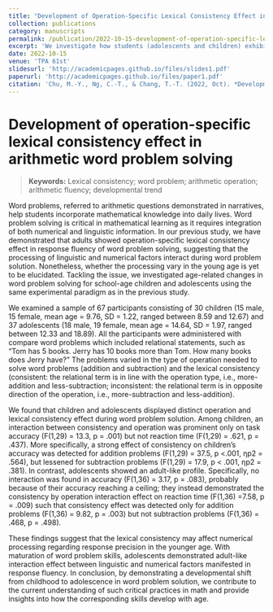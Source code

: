 ```yaml
---
title: "Development of Operation-Specific Lexical Consistency Effect in Arithmetic Word Problem Solving"
collection: publications
category: manuscripts
permalink: /publication/2022-10-15-development-of-operation-specific-lexical-consistency-effect-in-arithmetic-word-problem-solving
excerpt: 'We investigate how students (adolescents and children) exhibit different math word problem solving results.'
date: 2022-10-15
venue: 'TPA 61st'
slidesurl: 'http://academicpages.github.io/files/slides1.pdf'
paperurl: 'http://academicpages.github.io/files/paper1.pdf'
citation: 'Chu, M.-Y., Ng, C.-T., & Chang, T.-T. (2022, Oct). *Development of operation-specific lexical consistency effect in arithmetic word problem solving* [[Poster presentation]](https://drive.google.com/file/d/1st2-dYBIgump6WqU10XRUd78vQZBWpzf/view?usp=sharing). Taiwanese Psychological Association(TPA) 61st Annual Meeting, Taipei City, Taiwan.'
---
```

# Development of operation-specific lexical consistency effect in arithmetic word problem solving

> **Keywords:**
> Lexical consistency; word problem; arithmetic operation; arithmetic fluency; developmental trend


Word problems, referred to arithmetic questions demonstrated in narratives, help students incorporate mathematical knowledge into daily lives. Word problem solving is critical in mathematical learning as it requires integration of both numerical and linguistic information. In our previous study, we have demonstrated that adults showed operation-specific lexical consistency effect in response fluency of word problem solving, suggesting that the processing of linguistic and numerical factors interact during word problem solution. Nonetheless, whether the processing vary in the young age is yet to be elucidated. Tackling the issue, we investigated age-related changes in word problem solving for school-age children and adolescents using the same experimental paradigm as in the previous study. 

We examined a sample of 67 participants consisting of 30 children (15 male, 15 female, mean age = 9.76, SD = 1.22, ranged between 8.59 and 12.67) and 37 adolescents (18 male, 19 female, mean age = 14.64, SD = 1.97, ranged between 12.33 and 18.89). All the participants were administered with compare word problems which included relational statements, such as “Tom has 5 books. Jerry has 10 books more than Tom. How many books does Jerry have?” The problems varied in the type of operation needed to solve word problems (addition and subtraction) and the lexical consistency (consistent: the relational term is in line with the operation type, i.e., more-addition and less-subtraction; inconsistent: the relational term is in opposite direction of the operation, i.e., more-subtraction and less-addition). 

We found that children and adolescents displayed distinct operation and lexical consistency effect during word problem solution. Among children, an interaction between consistency and operation was prominent only on task accuracy (F(1,29) = 13.3, p = .001) but not reaction time (F(1,29) = .621, p = .437). More specifically, a strong effect of consistency on children’s accuracy was detected for addition problems (F(1,29) = 37.5, p <.001, ηp2 = .564), but lessened for subtraction problems (F(1,29) = 17.9, p < .001, ηp2 = .381). In contrast, adolescents showed an adult-like profile. Specifically, no interaction was found in accuracy (F(1,36) = 3.17, p = .083), probably because of their accuracy reaching a ceiling; they instead demonstrated the consistency by operation interaction effect on reaction time (F(1,36) =7.58, p = .009) such that consistency effect was detected only for addition problems (F(1,36) = 9.82, p = .003) but not subtraction problems (F(1,36) = .468, p = .498). 

These findings suggest that the lexical consistency may affect numerical processing regarding response precision in the younger age. With maturation of word problem skills, adolescents demonstrated adult-like interaction effect between linguistic and numerical factors manifested in response fluency. In conclusion, by demonstrating a developmental shift from childhood to adolescence in word problem solution, we contribute to the current understanding of such critical practices in math and provide insights into how the corresponding skills develop with age.
